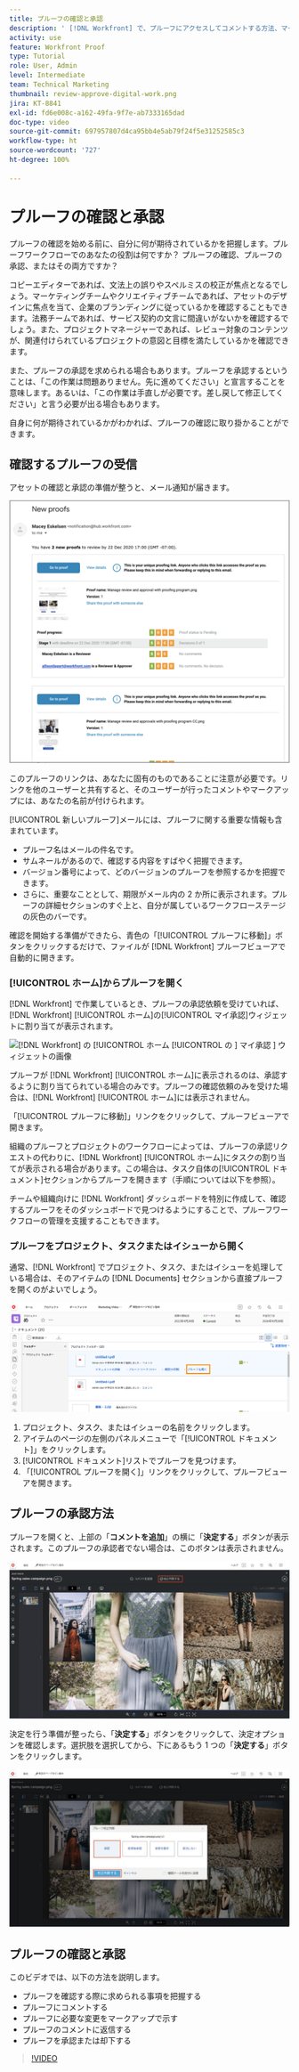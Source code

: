 ```yaml
---
title: プルーフの確認と承認
description: ' [!DNL Workfront] で、プルーフにアクセスしてコメントする方法、マークアップを使用して必要な変更を示す方法、プルーフのコメントに返信する方法、およびプルーフに判断を下す方法を説明します。'
activity: use
feature: Workfront Proof
type: Tutorial
role: User, Admin
level: Intermediate
team: Technical Marketing
thumbnail: review-approve-digital-work.png
jira: KT-8841
exl-id: fd6e008c-a162-49fa-9f7e-ab7333165dad
doc-type: video
source-git-commit: 697957807d4ca95bb4e5ab79f24f5e31252585c3
workflow-type: ht
source-wordcount: '727'
ht-degree: 100%

---
```


# プルーフの確認と承認

プルーフの確認を始める前に、自分に何が期待されているかを把握します。プルーフワークフローでのあなたの役割は何ですか？ プルーフの確認、プルーフの承認、またはその両方ですか？

コピーエディターであれば、文法上の誤りやスペルミスの校正が焦点となるでしょう。マーケティングチームやクリエイティブチームであれば、アセットのデザインに焦点を当て、企業のブランディングに従っているかを確認することもできます。法務チームであれば、サービス契約の文言に間違いがないかを確認するでしょう。また、プロジェクトマネージャーであれば、レビュー対象のコンテンツが、関連付けられているプロジェクトの意図と目標を満たしているかを確認できます。

また、プルーフの承認を求められる場合もあります。プルーフを承認するということは、「この作業は問題ありません。先に進めてください」と宣言することを意味します。あるいは、「この作業は手直しが必要です。差し戻して修正してください」と言う必要が出る場合もあります。

自身に何が期待されているかがわかれば、プルーフの確認に取り掛かることができます。

## 確認するプルーフの受信

アセットの確認と承認の準備が整うと、メール通知が届きます。

![[!DNL  Workfront] で 2 つのプルーフの確認と承認を求める新しいプルーフメール](assets/new-proof-emails.png)

このプルーフのリンクは、あなたに固有のものであることに注意が必要です。リンクを他のユーザーと共有すると、そのユーザーが行ったコメントやマークアップには、あなたの名前が付けられます。

[!UICONTROL 新しいプルーフ]メールには、プルーフに関する重要な情報も含まれています。

* プルーフ名はメールの件名です。
* サムネールがあるので、確認する内容をすばやく把握できます。
* バージョン番号によって、どのバージョンのプルーフを参照するかを把握できます。
* さらに、重要なこととして、期限がメール内の 2 か所に表示されます。プルーフの詳細セクションのすぐ上と、自分が属しているワークフローステージの灰色のバーです。

確認を開始する準備ができたら、青色の「[!UICONTROL プルーフに移動]」ボタンをクリックするだけで、ファイルが [!DNL Workfront] プルーフビューアで自動的に開きます。

### [!UICONTROL ホーム]からプルーフを開く

[!DNL Workfront] で作業しているとき、プルーフの承認依頼を受けていれば、[!DNL Workfront] [!UICONTROL ホーム]の[!UICONTROL マイ承認]ウィジェットに割り当てが表示されます。

![[!DNL Workfront] の [!UICONTROL  ホーム [!UICONTROL  の ] マイ承認 ] ウィジェットの画像 ](assets/open-proof-from-home.png)

プルーフが [!DNL Workfront] [!UICONTROL ホーム]に表示されるのは、承認するように割り当てられている場合のみです。プルーフの確認依頼のみを受けた場合は、[!DNL Workfront] [!UICONTROL ホーム]には表示されません。

「[!UICONTROL プルーフに移動]」リンクをクリックして、プルーフビューアで開きます。

組織のプルーフとプロジェクトのワークフローによっては、プルーフの承認リクエストの代わりに、[!DNL Workfront] [!UICONTROL ホーム]にタスクの割り当てが表示される場合があります。この場合は、タスク自体の[!UICONTROL ドキュメント]セクションからプルーフを開きます（手順については以下を参照）。

チームや組織向けに [!DNL Workfront] ダッシュボードを特別に作成して、確認するプルーフをそのダッシュボードで見つけるようにすることで、プルーフワークフローの管理を支援することもできます。

### プルーフをプロジェクト、タスクまたはイシューから開く

通常、[!DNL Workfront] でプロジェクト、タスク、またはイシューを処理している場合は、そのアイテムの [!DNL Documents] セクションから直接プルーフを開くのがよいでしょう。

![[!DNL  Workfront] タスクで見つかった「[!UICONTROL ドキュメント]」セクションで「[!UICONTROL プルーフを開く]」リンクが強調表示されているところを示す画像。](assets/open-proof-from-documents.png)

1. プロジェクト、タスク、またはイシューの名前をクリックします。
2. アイテムのページの左側のパネルメニューで「[!UICONTROL ドキュメント]」をクリックします。
3. [!UICONTROL ドキュメント]リストでプルーフを見つけます。
4. 「[!UICONTROL プルーフを開く]」リンクをクリックして、プルーフビューアを開きます。

## プルーフの承認方法

プルーフを開くと、上部の「**コメントを追加**」の横に「**決定する**」ボタンが表示されます。このプルーフの承認者でない場合は、このボタンは表示されません。

![最初の「決定する」ボタンの画像。](assets/make-decision-1.png)

決定を行う準備が整ったら、「**決定する**」ボタンをクリックして、決定オプションを確認します。選択肢を選択してから、下にあるもう 1 つの「**決定する**」ボタンをクリックします。

![2 つ目の「決定する」ボタンの画像。](assets/make-decision-2.png)

## プルーフの確認と承認

このビデオでは、以下の方法を説明します。

* プルーフを確認する際に求められる事項を把握する
* プルーフにコメントする
* プルーフに必要な変更をマークアップで示す
* プルーフのコメントに返信する
* プルーフを承認または却下する

>[!VIDEO](https://video.tv.adobe.com/v/335141/?quality=12&learn=on&enablevpops)

<!--
#### Learn more
* Create and manage proof comments
* Make decisions on a proof
* Review a static proof
* Tag users to share a proof
* Notifications for proof comments and decisions
-->

<!--
#### Guides
* Reviewing proofs in [!DNL Workfront]
* -->

